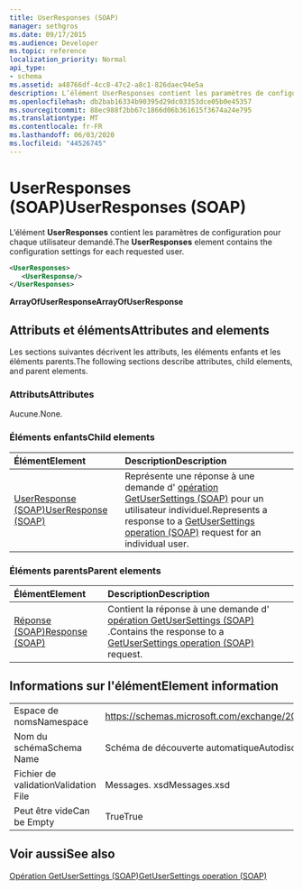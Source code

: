 ```yaml
---
title: UserResponses (SOAP)
manager: sethgros
ms.date: 09/17/2015
ms.audience: Developer
ms.topic: reference
localization_priority: Normal
api_type:
- schema
ms.assetid: a48766df-4cc8-47c2-a8c1-826daec94e5a
description: L’élément UserResponses contient les paramètres de configuration pour chaque utilisateur demandé.
ms.openlocfilehash: db2bab16334b90395d29dc03353dce05b0e45357
ms.sourcegitcommit: 88ec988f2bb67c1866d06b361615f3674a24e795
ms.translationtype: MT
ms.contentlocale: fr-FR
ms.lasthandoff: 06/03/2020
ms.locfileid: "44526745"
---
```

# <a name="userresponses-soap"></a><span data-ttu-id="2a09a-103">UserResponses (SOAP)</span><span class="sxs-lookup"><span data-stu-id="2a09a-103">UserResponses (SOAP)</span></span>

<span data-ttu-id="2a09a-104">L’élément **UserResponses** contient les paramètres de configuration pour chaque utilisateur demandé.</span><span class="sxs-lookup"><span data-stu-id="2a09a-104">The **UserResponses** element contains the configuration settings for each requested user.</span></span> 
  
```XML
<UserResponses>
   <UserResponse/>
</UserResponses>
```

 <span data-ttu-id="2a09a-105">**ArrayOfUserResponse**</span><span class="sxs-lookup"><span data-stu-id="2a09a-105">**ArrayOfUserResponse**</span></span>
## <a name="attributes-and-elements"></a><span data-ttu-id="2a09a-106">Attributs et éléments</span><span class="sxs-lookup"><span data-stu-id="2a09a-106">Attributes and elements</span></span>

<span data-ttu-id="2a09a-107">Les sections suivantes décrivent les attributs, les éléments enfants et les éléments parents.</span><span class="sxs-lookup"><span data-stu-id="2a09a-107">The following sections describe attributes, child elements, and parent elements.</span></span>
  
### <a name="attributes"></a><span data-ttu-id="2a09a-108">Attributs</span><span class="sxs-lookup"><span data-stu-id="2a09a-108">Attributes</span></span>

<span data-ttu-id="2a09a-109">Aucune.</span><span class="sxs-lookup"><span data-stu-id="2a09a-109">None.</span></span>
  
### <a name="child-elements"></a><span data-ttu-id="2a09a-110">Éléments enfants</span><span class="sxs-lookup"><span data-stu-id="2a09a-110">Child elements</span></span>

|<span data-ttu-id="2a09a-111">**Élément**</span><span class="sxs-lookup"><span data-stu-id="2a09a-111">**Element**</span></span>|<span data-ttu-id="2a09a-112">**Description**</span><span class="sxs-lookup"><span data-stu-id="2a09a-112">**Description**</span></span>|
|:-----|:-----|
|[<span data-ttu-id="2a09a-113">UserResponse (SOAP)</span><span class="sxs-lookup"><span data-stu-id="2a09a-113">UserResponse (SOAP)</span></span>](userresponse-soap.md) <br/> |<span data-ttu-id="2a09a-114">Représente une réponse à une demande d' [opération GetUserSettings (SOAP)](getusersettings-operation-soap.md) pour un utilisateur individuel.</span><span class="sxs-lookup"><span data-stu-id="2a09a-114">Represents a response to a [GetUserSettings operation (SOAP)](getusersettings-operation-soap.md) request for an individual user.</span></span>  <br/> |
   
### <a name="parent-elements"></a><span data-ttu-id="2a09a-115">Éléments parents</span><span class="sxs-lookup"><span data-stu-id="2a09a-115">Parent elements</span></span>

|<span data-ttu-id="2a09a-116">**Élément**</span><span class="sxs-lookup"><span data-stu-id="2a09a-116">**Element**</span></span>|<span data-ttu-id="2a09a-117">**Description**</span><span class="sxs-lookup"><span data-stu-id="2a09a-117">**Description**</span></span>|
|:-----|:-----|
|[<span data-ttu-id="2a09a-118">Réponse (SOAP)</span><span class="sxs-lookup"><span data-stu-id="2a09a-118">Response (SOAP)</span></span>](response-soap.md) <br/> |<span data-ttu-id="2a09a-119">Contient la réponse à une demande d' [opération GetUserSettings (SOAP)](getusersettings-operation-soap.md) .</span><span class="sxs-lookup"><span data-stu-id="2a09a-119">Contains the response to a [GetUserSettings operation (SOAP)](getusersettings-operation-soap.md) request.</span></span>  <br/> |
   
## <a name="element-information"></a><span data-ttu-id="2a09a-120">Informations sur l'élément</span><span class="sxs-lookup"><span data-stu-id="2a09a-120">Element information</span></span>

|||
|:-----|:-----|
|<span data-ttu-id="2a09a-121">Espace de noms</span><span class="sxs-lookup"><span data-stu-id="2a09a-121">Namespace</span></span>  <br/> |https://schemas.microsoft.com/exchange/2010/Autodiscover  <br/> |
|<span data-ttu-id="2a09a-122">Nom du schéma</span><span class="sxs-lookup"><span data-stu-id="2a09a-122">Schema Name</span></span>  <br/> |<span data-ttu-id="2a09a-123">Schéma de découverte automatique</span><span class="sxs-lookup"><span data-stu-id="2a09a-123">Autodiscover schema</span></span>  <br/> |
|<span data-ttu-id="2a09a-124">Fichier de validation</span><span class="sxs-lookup"><span data-stu-id="2a09a-124">Validation File</span></span>  <br/> |<span data-ttu-id="2a09a-125">Messages. xsd</span><span class="sxs-lookup"><span data-stu-id="2a09a-125">Messages.xsd</span></span>  <br/> |
|<span data-ttu-id="2a09a-126">Peut être vide</span><span class="sxs-lookup"><span data-stu-id="2a09a-126">Can be Empty</span></span>  <br/> |<span data-ttu-id="2a09a-127">True</span><span class="sxs-lookup"><span data-stu-id="2a09a-127">True</span></span>  <br/> |
   
## <a name="see-also"></a><span data-ttu-id="2a09a-128">Voir aussi</span><span class="sxs-lookup"><span data-stu-id="2a09a-128">See also</span></span>



[<span data-ttu-id="2a09a-129">Opération GetUserSettings (SOAP)</span><span class="sxs-lookup"><span data-stu-id="2a09a-129">GetUserSettings operation (SOAP)</span></span>](getusersettings-operation-soap.md)

